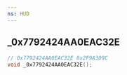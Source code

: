 ```yaml
---
ns: HUD
---
```

## _0x7792424AA0EAC32E

```c
// 0x7792424AA0EAC32E 0x2F9A309C
void _0x7792424AA0EAC32E();
```



